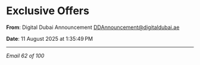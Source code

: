 # Exclusive Offers

**From**: Digital Dubai Announcement <DDAnnouncement@digitaldubai.ae>

**Date**: 11 August 2025 at 1:35:49 PM

---

*Email 62 of 100*

